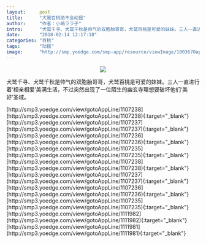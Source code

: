 ```yaml
---
layout:     post
title:      "犬鹫百桃绝不会动摇"
author:     "作者：小嶋ララ子"
intro:      "犬鹫千寻、犬鹫千秋是帅气的双胞胎哥哥，犬鹫百桃是可爱的妹妹。三人一直进行着‘相亲相爱’美满生活，不过突然出现了一位陌生的幽玄寺環想要破坏他们‘美好’圣域。"
date:       "2018-02-14 12:17:18"
categories: "百桃"
tags:       "动摇"
image:      "http://smp.yoedge.com/smp-app/resource/viewImage/1003670appline.png"
---
```

<div style="text-align: center">
<p><img src="http://smp.yoedge.com/smp-app/resource/viewImage/1003670appline.png"/></p>
</div>
<p class="post-meta">
<span>犬鹫千寻、犬鹫千秋是帅气的双胞胎哥哥，犬鹫百桃是可爱的妹妹。三人一直进行着‘相亲相爱’美满生活，不过突然出现了一位陌生的幽玄寺環想要破坏他们‘美好’圣域。</span>
</p>
[http://smp3.yoedge.com/view/gotoAppLine/1107238](http://smp3.yoedge.com/view/gotoAppLine/1107238){:target="_blank"}
[http://smp3.yoedge.com/view/gotoAppLine/1107237](http://smp3.yoedge.com/view/gotoAppLine/1107237){:target="_blank"}
[http://smp3.yoedge.com/view/gotoAppLine/1107236](http://smp3.yoedge.com/view/gotoAppLine/1107236){:target="_blank"}
[http://smp3.yoedge.com/view/gotoAppLine/1107235](http://smp3.yoedge.com/view/gotoAppLine/1107235){:target="_blank"}
[http://smp3.yoedge.com/view/gotoAppLine/1107238](http://smp3.yoedge.com/view/gotoAppLine/1107238){:target="_blank"}
[http://smp3.yoedge.com/view/gotoAppLine/1107237](http://smp3.yoedge.com/view/gotoAppLine/1107237){:target="_blank"}
[http://smp3.yoedge.com/view/gotoAppLine/1107236](http://smp3.yoedge.com/view/gotoAppLine/1107236){:target="_blank"}
[http://smp3.yoedge.com/view/gotoAppLine/1107235](http://smp3.yoedge.com/view/gotoAppLine/1107235){:target="_blank"}
[http://smp3.yoedge.com/view/gotoAppLine/1111982](http://smp3.yoedge.com/view/gotoAppLine/1111982){:target="_blank"}
[http://smp3.yoedge.com/view/gotoAppLine/1111981](http://smp3.yoedge.com/view/gotoAppLine/1111981){:target="_blank"}


